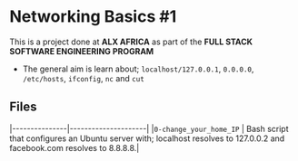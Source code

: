 # Networking Basics #1

This is a project done at **ALX AFRICA** as part of the **FULL STACK SOFTWARE ENGINEERING PROGRAM**
* The general aim is learn about; `localhost/127.0.0.1`, `0.0.0.0`, `/etc/hosts`, `ifconfig`, `nc` and `cut`

## Files

|---------------|---------------------|
|`0-change_your_home_IP` | Bash script that configures an Ubuntu server with; localhost resolves to 127.0.0.2 and facebook.com resolves to 8.8.8.8.|

